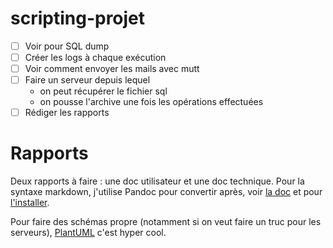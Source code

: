 # scripting-projet

- [ ] Voir pour SQL dump
- [ ] Créer les logs à chaque exécution
- [ ] Voir comment envoyer les mails avec mutt
- [ ] Faire un serveur depuis lequel
  - on peut récupérer le fichier sql
  - on pousse l'archive une fois les opérations effectuées
- [ ] Rédiger les rapports

# Rapports

Deux rapports à faire : une doc utilisateur et une doc technique. Pour la syntaxe markdown, j'utilise Pandoc pour convertir après, voir [la doc](https://pandoc.org/MANUAL.html) et pour [l'installer](https://pandoc.org/installing.html).

Pour faire des schémas propre (notamment si on veut faire un truc pour les serveurs), [PlantUML](https://plantuml.com/fr/) c'est hyper cool.
